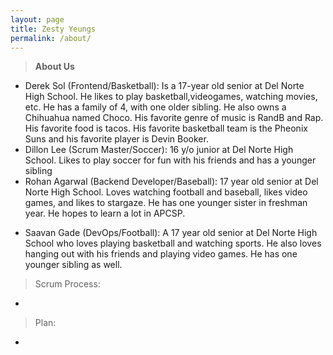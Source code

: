 ```yaml
---
layout: page
title: Zesty Yeungs
permalink: /about/
---
```


> **About Us**
- Derek Sol (Frontend/Basketball): Is a 17-year old senior at Del Norte High School. He likes to play basketball,videogames, watching movies, etc. He has a family of 4, with one older sibling. He also owns a Chihuahua named Choco. His favorite genre of music is RandB and Rap. His favorite food is tacos. His favorite basketball team is the Pheonix Suns and his favorite player is Devin Booker. 
- Dillon Lee (Scrum Master/Soccer): 16 y/o junior at Del Norte High School. Likes to play soccer for fun with his friends and has a younger sibling
- Rohan Agarwal (Backend Developer/Baseball): 17 year old senior at Del Norte High School. Loves watching football and baseball, likes video games, and likes to stargaze. He has one younger sister in freshman year. He hopes to learn a lot in APCSP.</p>
- Saavan Gade (DevOps/Football): A 17 year old senior at Del Norte High School who loves playing basketball and watching sports. He also loves hanging out with his friends and playing video games. He has one younger sibling as well.

> Scrum Process:
- 

> Plan:
- 